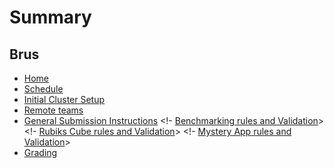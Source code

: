 # Summary
## Brus
- [Home](./main.md)
- [Schedule](./sched.md)
- [Initial Cluster Setup](./setup.md)
- [Remote teams](./hybrid.md)
- [General Submission Instructions](./submission.md)
<!- [Benchmarking rules and Validation](./benchmark.md)>
<!- [Rubiks Cube rules and Validation](./rubiks.md)>
<!- [Mystery App rules and Validation](./mystery.md)>
- [Grading](./grading.md)
